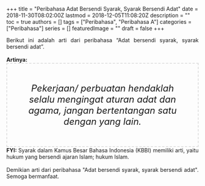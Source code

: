 +++
title = "Peribahasa Adat Bersendi Syarak, Syarak Bersendi Adat"
date = 2018-11-30T08:02:00Z
lastmod = 2018-12-05T11:08:20Z
description = ""
toc = true
authors = []
tags = ["Peribahasa", "Peribahasa A"]
categories = ["Peribahasa"]
series = []
featuredImage = ""
draft = false
+++

<div dir="ltr" style="text-align: left;" trbidi="on"><div style="text-align: justify;">Berikut ini adalah arti dari peribahasa “Adat bersendi syarak, syarak bersendi adat”.</div><br /><div style="text-align: justify;"><b>Artinya:</b></div><div style="border: 2px dashed #ddd; font-size: 24px; height: auto; margin: 0 auto; padding: 50px; text-align: center; width: auto;"><i>Pekerjaan/ perbuatan hendaklah selalu mengingat aturan adat dan agama, jangan bertentangan satu dengan yang lain.</i></div><div style="text-align: justify;"><b>FYI:</b> Syarak dalam Kamus Besar Bahasa Indonesia (KBBI) memiliki arti, yaitu hukum yang bersendi ajaran Islam; hukum Islam.<br /><br /></div><div style="text-align: justify;">Demikian arti dari peribahasa "Adat bersendi syarak, syarak bersendi adat". Semoga bermanfaat.</div></div>
